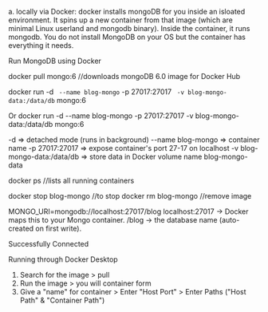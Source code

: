 a. locally via Docker: docker installs mongoDB for you inside an isloated environment. It spins up a new container from that image (which are minimal Linux userland and mongodb binary). Inside the container, it runs mongodb. You do not install MongoDB on your OS but the container has everything it needs.

Run MongoDB using Docker

docker pull mongo:6 //downloads mongoDB 6.0 image for Docker Hub

docker run -d `
--name blog-mongo`
-p 27017:27017 `
-v blog-mongo-data:/data/db`
mongo:6

Or
docker run -d --name blog-mongo -p 27017:27017 -v blog-mongo-data:/data/db mongo:6

-d => detached mode (runs in background)
--name blog-mongo => container name
-p 27017:27017 => expose container's port 27-17 on localhost
-v blog-mongo-data:/data/db => store data in Docker volume name blog-mongo-data

docker ps //lists all running containers

docker stop blog-mongo //to stop
docker rm blog-mongo //remove image

MONGO_URI=mongodb://localhost:27017/blog
localhost:27017 → Docker maps this to your Mongo container.
/blog → the database name (auto-created on first write).

Successfully Connected

Running through Docker Desktop

1. Search for the image > pull
2. Run the image > you will container form
3. Give a "name" for container > Enter "Host Port" > Enter Paths ("Host Path" & "Container Path")

